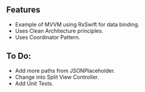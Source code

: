 ## Features

* Example of MVVM using RxSwift for data binding.
* Uses Clean Architecture principles.
* Uses Coordinator Pattern.

## To Do:

- Add more paths from JSONPlaceholder.
- Change into Split View Controller.
- Add Unit Tests.


